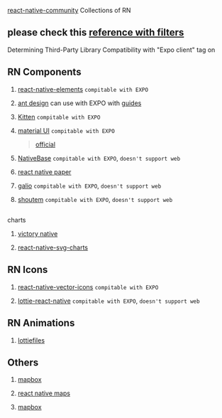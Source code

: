 [react-native-community](https://github.com/react-native-community)
Collections of RN

## **please check** this [reference with filters](https://reactnative.directory/?expo=true&search=shoutem&order=stars&web=true)

Determining Third-Party Library Compatibility with "Expo client" tag on

## RN Components

1. [react-native-elements](https://github.com/react-native-elements/react-native-elements) `compitable with EXPO`

2. [ant design](https://mobile.ant.design) can use with EXPO with [guides](https://stackoverflow.com/questions/55184817/react-native-unable-to-resolve-ant-design-icons-react-native-fonts-antoutline)

3. [Kitten](https://akveo.github.io/react-native-ui-kitten/#/home) `compitable with EXPO`

4. [material UI](https://github.com/xotahal/react-native-material-ui) `compitable with EXPO`

   > [official](https://material.io/components)

5. [NativeBase](https://nativebase.io) `compitable with EXPO`, `doesn't support web`

6. [react native paper](https://github.com/callstack/react-native-paper)

7. [galio](https://github.com/galio-org/galio) `compitable with EXPO`, `doesn't support web`

8. [shoutem](https://github.com/shoutem/ui) `compitable with EXPO`, `doesn't support web`

##

charts

1. [victory native](https://github.com/FormidableLabs/victory-native)

2. [react-native-svg-charts](https://github.com/JesperLekland/react-native-svg-charts)

## RN Icons

1. [react-native-vector-icons](https://github.com/oblador/react-native-vector-icons) `compitable with EXPO`

2. [lottie-react-native](https://github.com/react-native-community/lottie-react-native) `compitable with EXPO`, `doesn't support web`

## RN Animations

1. [lottiefiles](https://lottiefiles.com)

## Others

1. [mapbox](https://github.com/react-native-mapbox-gl/maps)

2. [react native maps](https://github.com/react-native-maps/react-native-maps)

3. [mapbox](https://github.com/nitaliano/react-native-mapbox-gl)
